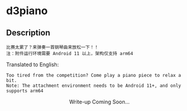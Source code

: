 # d3piano

## Description
```
比赛太累了？来弹奏一首钢琴曲来放松一下！！
注：附件运行环境需要 Android 11 以上，架构仅支持 arm64
```        

Translated to English:
```
Too tired from the competition? Come play a piano piece to relax a bit.
Note: The attachment environment needs to be Android 11+, and only supports arm64
```
<p align="center">
    Write-up Coming Soon...
</p>